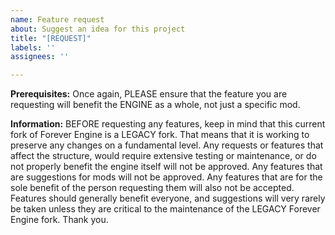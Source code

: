 ```yaml
---
name: Feature request
about: Suggest an idea for this project
title: "[REQUEST]"
labels: ''
assignees: ''

---
```


**Prerequisites:**
Once again, PLEASE ensure that the feature you are requesting will benefit the ENGINE as a whole, not just a specific mod.

**Information:**
BEFORE requesting any features, keep in mind that this current fork of Forever Engine is a LEGACY fork. That means that it is working to preserve any changes on a fundamental level. Any requests or features that affect the structure, would require extensive testing or maintenance, or do not properly benefit the engine itself will not be approved. Any features that are suggestions for mods will not be approved. Any features that are for the sole benefit of the person requesting them will also not be accepted. Features should generally benefit everyone, and suggestions will very rarely be taken unless they are critical to the maintenance of the LEGACY Forever Engine fork. Thank you.
